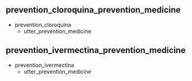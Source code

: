 ## prevention_cloroquina_prevention_medicine
* prevention_cloroquina
  - utter_prevention_medicine

## prevention_ivermectina_prevention_medicine
* prevention_ivermectina
  - utter_prevention_medicine